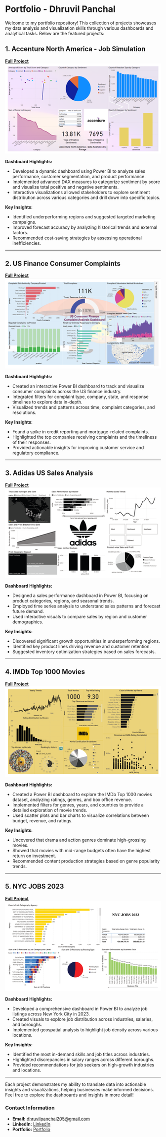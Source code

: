 # Portfolio - Dhruvil Panchal

Welcome to my portfolio repository! This collection of projects showcases my data analysis and visualization skills through various dashboards and analytical tasks. Below are the featured projects:

## 1. Accenture North America - Job Simulation

[**Full Project**](https://github.com/DhruvilPanchal205/Power-BI-Dashboards/tree/main/Accenture%20North%20America)
![Dashboard Screenshot](https://github.com/DhruvilPanchal205/Power-BI-Dashboards/blob/main/Accenture%20North%20America/Screenshot%202024-10-18%20001513.png)

**Dashboard Highlights:**
- Developed a dynamic dashboard using Power BI to analyze sales performance, customer segmentation, and product performance.
- Implemented advanced DAX measures to categorize sentiment by score and visualize total positive and negative sentiments.
- Interactive visualizations allowed stakeholders to explore sentiment distribution across various categories and drill down into specific topics.

**Key Insights:**
- Identified underperforming regions and suggested targeted marketing campaigns.
- Improved forecast accuracy by analyzing historical trends and external factors.
- Recommended cost-saving strategies by assessing operational inefficiencies.

---

## 2. US Finance Consumer Complaints

[**Full Project**](https://github.com/DhruvilPanchal205/Power-BI-Dashboards/tree/main/US%20Finance%20Consumer%20Complaints)
![Dashboard Screenshot](https://github.com/DhruvilPanchal205/Power-BI-Dashboards/blob/main/US%20Finance%20Consumer%20Complaints/Screenshot%202024-10-18%20000753.png)

**Dashboard Highlights:**
- Created an interactive Power BI dashboard to track and visualize consumer complaints across the US finance industry.
- Integrated filters for complaint type, company, state, and response timelines to explore data in-depth.
- Visualized trends and patterns across time, complaint categories, and resolutions.

**Key Insights:**
- Found a spike in credit reporting and mortgage-related complaints.
- Highlighted the top companies receiving complaints and the timeliness of their responses.
- Provided actionable insights for improving customer service and regulatory compliance.

---

## 3. Adidas US Sales Analysis

[**Full Project**](https://github.com/DhruvilPanchal205/Power-BI-Dashboards/tree/main/Adidas%20US%20Sales%20Analysis)
![Dashboard Screenshot](https://github.com/DhruvilPanchal205/Power-BI-Dashboards/blob/main/Adidas%20US%20Sales%20Analysis/Screenshot%202024-10-18%20000622.png)

**Dashboard Highlights:**
- Designed a sales performance dashboard in Power BI, focusing on product categories, regions, and seasonal trends.
- Employed time series analysis to understand sales patterns and forecast future demand.
- Used interactive visuals to compare sales by region and customer demographics.

**Key Insights:**
- Discovered significant growth opportunities in underperforming regions.
- Identified key product lines driving revenue and customer retention.
- Suggested inventory optimization strategies based on sales forecasts.

---

## 4. IMDb Top 1000 Movies

[**Full Project**](https://github.com/DhruvilPanchal205/Power-BI-Dashboards/tree/main/IMDb%20Top%201000%20Movies)
![Dashboard Screenshot](https://github.com/DhruvilPanchal205/Power-BI-Dashboards/blob/main/IMDb%20Top%201000%20Movies/Screenshot%202024-10-18%20000530.png)

**Dashboard Highlights:**
- Created a Power BI dashboard to explore the IMDb Top 1000 movies dataset, analyzing ratings, genres, and box office revenue.
- Implemented filters for genres, years, and countries to provide a detailed exploration of movie trends.
- Used scatter plots and bar charts to visualize correlations between budget, revenue, and ratings.

**Key Insights:**
- Uncovered that drama and action genres dominate high-grossing movies.
- Showed that movies with mid-range budgets often have the highest return on investment.
- Recommended content production strategies based on genre popularity trends.

---

## 5. NYC JOBS 2023

[**Full Project**](https://github.com/DhruvilPanchal205/Power-BI-Dashboards/tree/main/NYC%20JOBS)
![Dashboard Screenshot](https://github.com/DhruvilPanchal205/Power-BI-Dashboards/blob/main/NYC%20JOBS/Screenshot%202024-10-18%20000721.png)

**Dashboard Highlights:**
- Developed a comprehensive dashboard in Power BI to analyze job listings across New York City in 2023.
- Created visuals to explore job distribution across industries, salaries, and boroughs.
- Implemented geospatial analysis to highlight job density across various locations.

**Key Insights:**
- Identified the most in-demand skills and job titles across industries.
- Highlighted discrepancies in salary ranges across different boroughs.
- Provided recommendations for job seekers on high-growth industries and locations.

---

Each project demonstrates my ability to translate data into actionable insights and visualizations, helping businesses make informed decisions. Feel free to explore the dashboards and insights in more detail!

### Contact Information
- **Email:** dhruvilpanchal205@gmail.com
- **LinkedIn:** [LinkedIn](https://www.linkedin.com/in/dhruvilpanchal/)
- **Portfolio:** [Portfolio](https://dhruvilpanchal205.github.io/dhruvilpanchal.github.io/)


